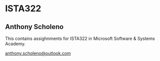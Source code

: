 # ISTA322

## Anthony Scholeno

This contains assighnments for ISTA322 in Microsoft Software & Systems Academy.

anthony.scholeno@outlook.com